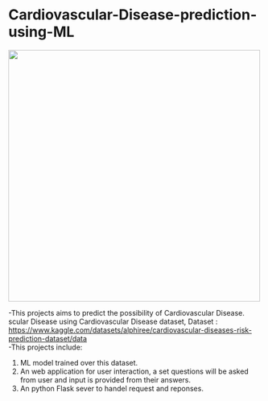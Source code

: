 # Cardiovascular-Disease-prediction-using-ML
<a href = "https://github.com/KrishBakshi/Cardiovascular-Disease-prediction-using-ML">
<img src="https://mahavirdiagnosticcentre.com/img/diagnostic/2d-echo-and-ecg.jpg" width="500"></a>

-This projects aims to predict the possibility of Cardiovascular Disease.
scular Disease using Cardiovascular Disease dataset, Dataset : https://www.kaggle.com/datasets/alphiree/cardiovascular-diseases-risk-prediction-dataset/data <br>
-This projects include:
  1. ML model trained over this dataset.
  2. An web application for user interaction, a set questions will be asked from user and input is provided from their answers.
  3. An python Flask sever to handel request and reponses.
